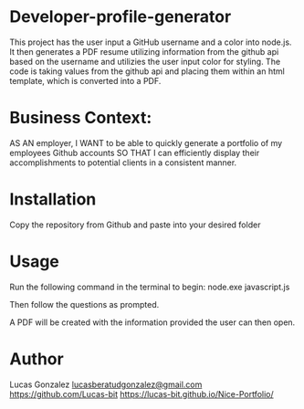 # Developer-profile-generator

This project has the user input a GitHub username and a color into node.js. It then generates a PDF resume utilizing information from the github api based on the username and utilizies the user input color for styling. The code is taking values from the github api and placing them within an html template, which is converted into a PDF.

# Business Context: 
AS AN employer, 
I WANT to be able to quickly generate a portfolio of my employees Github accounts
SO THAT I can efficiently display their accomplishments to potential clients in a consistent manner.

# Installation
Copy the repository from Github and paste into your desired folder

# Usage
Run the following command in the terminal to begin: node.exe javascript.js

Then follow the questions as prompted. 

A PDF will be created with the information provided the user can then open. 

# Author 
Lucas Gonzalez lucasberatudgonzalez@gmail.com https://github.com/Lucas-bit https://lucas-bit.github.io/Nice-Portfolio/

